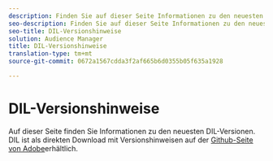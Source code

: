 ```yaml
---
description: Finden Sie auf dieser Seite Informationen zu den neuesten DIL-Versionen.
seo-description: Finden Sie auf dieser Seite Informationen zu den neuesten DIL-Versionen.
seo-title: DIL-Versionshinweise
solution: Audience Manager
title: DIL-Versionshinweise
translation-type: tm+mt
source-git-commit: 0672a1567cdda3f2af665b6d0355b05f635a1928

---
```



# DIL-Versionshinweise

Auf dieser Seite finden Sie Informationen zu den neuesten DIL-Versionen. DIL ist als direkten Download mit Versionshinweisen auf der [Github-Seite von Adobe](https://github.com/Adobe-Marketing-Cloud/dil/releases)erhältlich.

